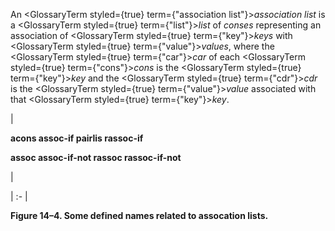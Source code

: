  



An <GlossaryTerm styled={true} term={"association list"}><i>association list</i></GlossaryTerm> is a <GlossaryTerm styled={true} term={"list"}><i>list</i></GlossaryTerm> of *conses* representing an association of <GlossaryTerm styled={true} term={"key"}><i>keys</i></GlossaryTerm> with <GlossaryTerm styled={true} term={"value"}><i>values</i></GlossaryTerm>, where the <GlossaryTerm styled={true} term={"car"}><i>car</i></GlossaryTerm> of each <GlossaryTerm styled={true} term={"cons"}><i>cons</i></GlossaryTerm> is the <GlossaryTerm styled={true} term={"key"}><i>key</i></GlossaryTerm> and the <GlossaryTerm styled={true} term={"cdr"}><i>cdr</i></GlossaryTerm> is the <GlossaryTerm styled={true} term={"value"}><i>value</i></GlossaryTerm> associated with that <GlossaryTerm styled={true} term={"key"}><i>key</i></GlossaryTerm>. 



|<p>**acons assoc-if pairlis rassoc-if** </p><p>**assoc assoc-if-not rassoc rassoc-if-not**</p>|

| :- |





**Figure 14–4. Some defined names related to assocation lists.** 







 



 



